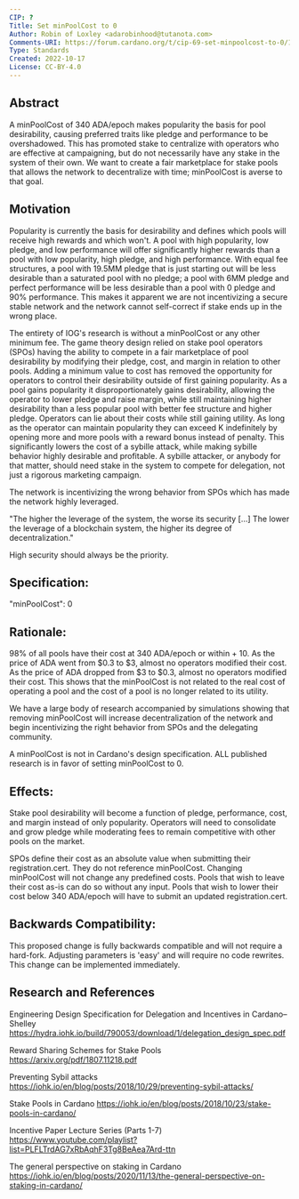```yaml
---
CIP: ?
Title: Set minPoolCost to 0
Author: Robin of Loxley <adarobinhood@tutanota.com>
Comments-URI: https://forum.cardano.org/t/cip-69-set-minpoolcost-to-0/109309Draft
Type: Standards
Created: 2022-10-17
License: CC-BY-4.0
---
```


## Abstract

A minPoolCost of 340 ADA/epoch makes popularity the basis for pool desirability, causing preferred traits like pledge and performance to be overshadowed. This has promoted stake to centralize with operators who are effective at campaigning, but do not necessarily have any stake in the system of their own. We want to create a fair marketplace for stake pools that allows the network to decentralize with time; minPoolCost is averse to that goal.


## Motivation

Popularity is currently the basis for desirability and defines which pools will receive high rewards and which won't. A pool with high popularity, low pledge, and low performance will offer significantly higher rewards than a pool with low popularity, high pledge, and high performance. With equal fee structures, a pool with 19.5MM pledge that is just starting out will be less desirable than a saturated pool with no pledge; a pool with 6MM pledge and perfect performance will be less desirable than a pool with 0 pledge and 90% performance. This makes it apparent we are not incentivizing a secure stable network and the network cannot self-correct if stake ends up in the wrong place.

The entirety of IOG's research is without a minPoolCost or any other minimum fee. The game theory design relied on stake pool operators (SPOs) having the ability to compete in a fair marketplace of pool desirability by modifying their pledge, cost, and margin in relation to other pools. Adding a minimum value to cost has removed the opportunity for operators to control their desirability outside of first gaining popularity. As a pool gains popularity it disproportionately gains desirability, allowing the operator to lower pledge and raise margin, while still maintaining higher desirability than a less popular pool with better fee structure and higher pledge. Operators can lie about their costs while still gaining utility. As long as the operator can maintain popularity they can exceed K indefinitely by opening more and more pools with a reward bonus instead of penalty. This significantly lowers the cost of a sybille attack, while making sybille behavior highly desirable and profitable. A sybille attacker, or anybody for that matter, should need stake in the system to compete for delegation, not just a rigorous marketing campaign.

The network is incentivizing the wrong behavior from SPOs which has made the network highly leveraged.

"The higher the leverage of the system, the worse its security [...] The lower the leverage of a blockchain system, the higher its degree of decentralization."

High security should always be the priority.


## Specification:

"minPoolCost": 0


## Rationale:

98% of all pools have their cost at 340 ADA/epoch or within + 10. As the price of ADA went from $0.3 to $3, almost no operators modified their cost. As the price of ADA dropped from $3 to $0.3, almost no operators modified their cost. This shows that the minPoolCost is not related to the real cost of operating a pool and the cost of a pool is no longer related to its utility.

We have a large body of research accompanied by simulations showing that removing minPoolCost will increase decentralization of the network and begin incentivizing the right behavior from SPOs and the delegating community.

A minPoolCost is not in Cardano's design specification. ALL published research is in favor of setting minPoolCost to 0.


## Effects:

Stake pool desirability will become a function of pledge, performance, cost, and margin instead of only popularity. Operators will need to consolidate and grow pledge while moderating fees to remain competitive with other pools on the market.

SPOs define their cost as an absolute value when submitting their registration.cert. They do not reference minPoolCost. Changing minPoolCost will not change any predefined costs. Pools that wish to leave their cost as-is can do so without any input. Pools that wish to lower their cost below 340 ADA/epoch will have to submit an updated registration.cert.


## Backwards Compatibility:

This proposed change is fully backwards compatible and will not require a hard-fork. Adjusting parameters is 'easy' and will require no code rewrites. This change can be implemented immediately.


## Research and References

Engineering Design Specification for Delegation and Incentives in Cardano–Shelley
https://hydra.iohk.io/build/790053/download/1/delegation_design_spec.pdf

Reward Sharing Schemes for Stake Pools
https://arxiv.org/pdf/1807.11218.pdf

Preventing Sybil attacks
https://iohk.io/en/blog/posts/2018/10/29/preventing-sybil-attacks/

Stake Pools in Cardano
https://iohk.io/en/blog/posts/2018/10/23/stake-pools-in-cardano/

Incentive Paper Lecture Series (Parts 1-7)
https://www.youtube.com/playlist?list=PLFLTrdAG7xRbAqhF3Tg8BeAea7Ard-ttn

The general perspective on staking in Cardano
https://iohk.io/en/blog/posts/2020/11/13/the-general-perspective-on-staking-in-cardano/
